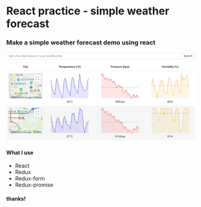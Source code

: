 # React practice - simple weather forecast

### Make a simple weather forecast demo using react
![](./image/img.png)
#### What I use
-   React
-   Redux
-   Redux-form
-   Redux-promise

#### thanks!

